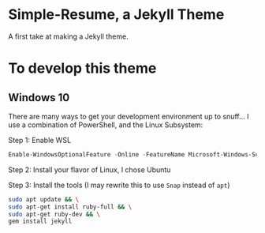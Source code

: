 # Simple-Resume, a Jekyll Theme

A first take at making a Jekyll theme.

# To develop this theme

## Windows 10

There are many ways to get your development environment up to snuff... I use a combination of PowerShell, and the Linux Subsystem:

Step 1: Enable WSL

```PowerShell
Enable-WindowsOptionalFeature -Online -FeatureName Microsoft-Windows-Subsystem-Linux
```

Step 2: Install your flavor of Linux, I chose Ubuntu

Step 3: Install the tools (I may rewrite this to use `Snap` instead of `apt`)

```bash
sudo apt update && \
sudo apt-get install ruby-full && \
sudo apt-get ruby-dev && \
gem install jekyll
```